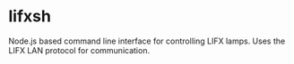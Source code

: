 # lifxsh
Node.js based command line interface for controlling LIFX lamps. Uses the LIFX LAN protocol for communication.
